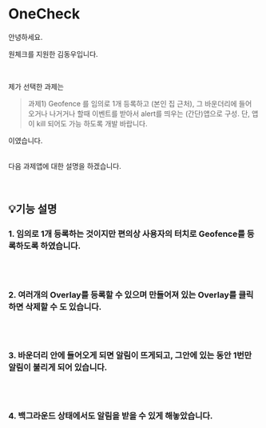 # OneCheck

안녕하세요.

원체크를 지원한 김동우입니다.

<br/>

제가 선택한 과제는

> 과제1) Geofence 를 임의로 1개 등록하고 (본인 집 근처), 그 바운더리에 들어 오거나 나거거나 할때 이벤트를 받아서 alert를 띄우는 (간단)앱으로 구성. 단, 앱이 kill 되어도 가능 하도록 개발 바랍니다. 

이였습니다.
<br/>
<br/>

다음 과제앱에 대한 설명을 하겠습니다.

<br/>

## 💡기능 설명
### 1. 임의로 1개 등록하는 것이지만 편의상 사용자의 터치로 Geofence를 등록하도록 하였습니다.


<br/>
<br/>


### 2. 여러개의 Overlay를 등록할 수 있으며 만들어져 있는 Overlay를 클릭하면 삭제할 수 도 있습니다.


<br/>
<br/>


### 3. 바운더리 안에 들어오게 되면 알림이 뜨게되고, 그안에 있는 동안 1번만 알림이 불리게 되어 있습니다.


<br/>
<br/>


### 4. 백그라운드 상태에서도 알림을 받을 수 있게 해놓았습니다.


<br/>
<br/>


